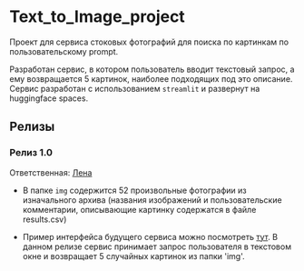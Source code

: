 # Text_to_Image_project

Проект для сервиса стоковых фотографий для поиска по картинкам по пользовательскому prompt.

Разработан сервис, в котором пользователь вводит текстовый запрос, а ему возвращается 5 картинок, наиболее подходящих под это описание. 
Сервис разработан с использованием `streamlit` и развернут на huggingface spaces.

## Релизы 

### Релиз 1.0 
Ответственная: [Лена](https://github.com/IvaElen)

* В папке `img` содержится 52 произвольные фотографии из изначального архива (названия изображений и пользовательские комментарии, описывающие картинку содержатся в файле results.csv)

* Пример интерфейса будущего сервиса можно посмотреть [тут](https://ivaelen-text-to-image-project-main-sztqhq.streamlit.app/). В данном релизе сервис принимает запрос пользователя в текстовом окне и возвращает 5 случайных картинок из папки 'img'. 


